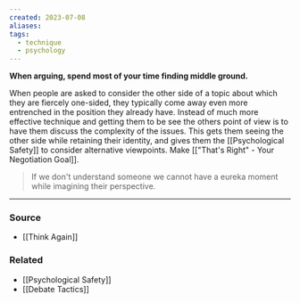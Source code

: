 ```yaml
---
created: 2023-07-08
aliases: 
tags:
  - technique
  - psychology
---
```

**When arguing, spend most of your time finding middle ground.**

When people are asked to consider the other side of a topic about which they are fiercely one-sided, they typically come away even more entrenched in the position they already have. Instead of much more effective technique and getting them to be see the others point of view is to have them discuss the complexity of the issues. This gets them seeing the other side while retaining their identity, and gives them the [[Psychological Safety]] to consider alternative viewpoints. Make [["That's Right" - Your Negotiation Goal]].

> If we don't understand someone we cannot have a eureka moment while imagining their perspective.

****
### Source
- [[Think Again]]

### Related
- [[Psychological Safety]] 
- [[Debate Tactics]]